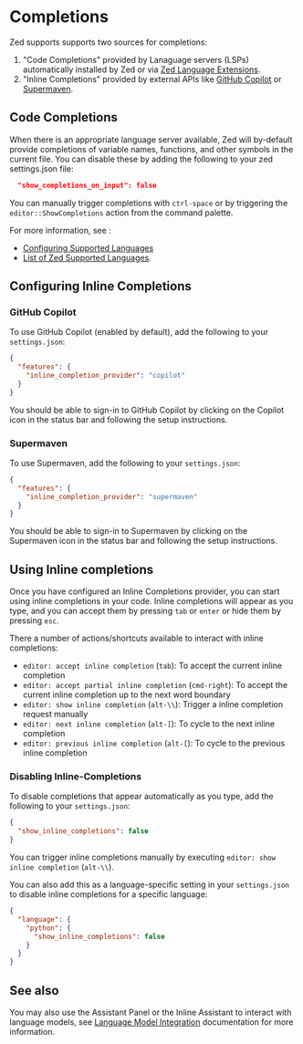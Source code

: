 # Completions

Zed supports supports two sources for completions:

1. "Code Completions" provided by Lanaguage servers (LSPs) automatically installed by Zed or via [Zed Language Extensions](languages.md).
2. "Inline Completions" provided by external APIs like [GitHub Copilot](#github-copilot) or [Supermaven](#supermaven).

## Code Completions

When there is an appropriate language server available, Zed will by-default provide completions of variable names, functions, and other symbols in the current file. You can disable these by adding the following to your zed settings.json file:

```json
  "show_completions_on_input": false
```

You can manually trigger completions with `ctrl-space` or by triggering the `editor::ShowCompletions` action from the command palette.

For more information, see :

- [Configuring Supported Languages](./configuring-languages.md)
- [List of Zed Supported Languages](./languages.md).

## Configuring Inline Completions

### GitHub Copilot

To use GitHub Copilot (enabled by default), add the following to your `settings.json`:

```json
{
  "features": {
    "inline_completion_provider": "copilot"
  }
}
```

You should be able to sign-in to GitHub Copilot by clicking on the Copilot icon in the status bar and following the setup instructions.

### Supermaven

To use Supermaven, add the following to your `settings.json`:

```json
{
  "features": {
    "inline_completion_provider": "supermaven"
  }
}
```

You should be able to sign-in to Supermaven by clicking on the Supermaven icon in the status bar and following the setup instructions.

## Using Inline completions

Once you have configured an Inline Completions provider, you can start using inline completions in your code. Inline completions will appear as you type, and you can accept them by pressing `tab` or `enter` or hide them by pressing `esc`.

There a number of actions/shortcuts available to interact with inline completions:

- `editor: accept inline completion` (`tab`): To accept the current inline completion
- `editor: accept partial inline completion` (`cmd-right`): To accept the current inline completion up to the next word boundary
- `editor: show inline completion` (`alt-\\`): Trigger a inline completion request manually
- `editor: next inline completion` (`alt-]`): To cycle to the next inline completion
- `editor: previous inline completion` (`alt-[`): To cycle to the previous inline completion

### Disabling Inline-Completions

To disable completions that appear automatically as you type, add the following to your `settings.json`:

```json
{
  "show_inline_completions": false
}
```

You can trigger inline completions manually by executing `editor: show inline completion` (`alt-\\`).

You can also add this as a language-specific setting in your `settings.json` to disable inline completions for a specific language:

```json
{
  "language": {
    "python": {
      "show_inline_completions": false
    }
  }
}
```

## See also

You may also use the Assistant Panel or the Inline Assistant to interact with language models, see [Language Model Integration](language-model-integration.md) documentation for more information.
